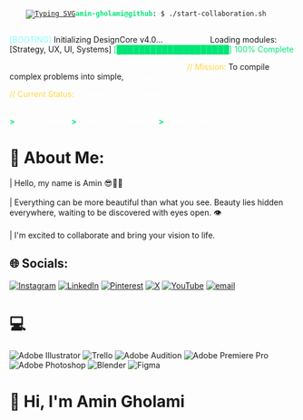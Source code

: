 <pre><code>
    <a href="https://git.io/typing-svg"><img src="https://readme-typing-svg.demolab.com?font=Montserrat&weight=500&pause=2000&color=F51500&width=435&lines=%F0%9F%91%8B+HI%2C+I'M+AMIN+GHOLAMI+!" alt="Typing SVG" /></a><span style="color: #00E676;"><b>amin-gholami@github</b></span>:<span style="color: #84FFFF;">~</span>$ ./start-collaboration.sh

</code></pre>
    

<span style="color: #84FFFF;">[BOOTING]</span>  Initializing DesignCore v4.0...
<span style="color: #FFFFFF;">[PROCESS]</span>  Loading modules: [Strategy, UX, UI, Systems]
           <span style="color: #00E676;">[████████████████████] 100% Complete</span>

<span style="color: #FFFFFF;">------------------------------------------------</span>
<span style="color: #FFD740;">// Mission:</span> To compile complex problems into simple,
<span style="color: #FFFFFF;">//          beautiful, and buildable solutions.</span>

<span style="color: #FFD740;">// Current Status:</span>
<span style="color: #FFFFFF;">//          Awaiting new challenges.</span>
<span style="color: #FFFFFF;">------------------------------------------------</span>

<span style="color: #00E676;"><b>></b></span> <a href="YOUR_GITHUB_PAGES_LINK" style="color: #FFFFFF; text-decoration: none;">View Portfolio</a>
<span style="color: #00E676;"><b>></b></span> <a href="https://linkedin.com/in/amin-gholami" style="color: #FFFFFF; text-decoration: none;">Connect on LinkedIn</a>
<span style="color: #00E676;"><b>></b></span> <a href="mailto:amingholamisee@gmail.com" style="color: #FFFFFF; text-decoration: none;">Send an Email</a>
</pre>


# 💫 About Me:
| Hello, my name is Amin 😎✌🏻<br><br>| Everything can be more beautiful than what you see. Beauty lies hidden everywhere, waiting to be discovered with eyes open. 👁️<br><br>| I'm excited to collaborate and bring your vision to life.


## 🌐 Socials:
[![Instagram](https://img.shields.io/badge/Instagram-%23E4405F.svg?logo=Instagram&logoColor=white)](https://instagram.com/amingholami30) [![LinkedIn](https://img.shields.io/badge/LinkedIn-%230077B5.svg?logo=linkedin&logoColor=white)](https://linkedin.com/in/amin-gholami) [![Pinterest](https://img.shields.io/badge/Pinterest-%23E60023.svg?logo=Pinterest&logoColor=white)](https://pinterest.com/aminsee30) [![X](https://img.shields.io/badge/X-black.svg?logo=X&logoColor=white)](https://x.com/Seec30) [![YouTube](https://img.shields.io/badge/YouTube-%23FF0000.svg?logo=YouTube&logoColor=white)](https://youtube.com/@aminsee) [![email](https://img.shields.io/badge/Email-D14836?logo=gmail&logoColor=white)](mailto:amingholamisee@gmail.com) 

# 💻
![Adobe Illustrator](https://img.shields.io/badge/adobe%20illustrator-%23FF9A00.svg?style=for-the-badge&logo=adobe%20illustrator&logoColor=white) ![Trello](https://img.shields.io/badge/Trello-%23026AA7.svg?style=for-the-badge&logo=Trello&logoColor=white) ![Adobe Audition](https://img.shields.io/badge/Adobe%20Audition-9999FF.svg?style=for-the-badge&logo=Adobe%20Audition&logoColor=white) ![Adobe Premiere Pro](https://img.shields.io/badge/Adobe%20Premiere%20Pro-9999FF.svg?style=for-the-badge&logo=Adobe%20Premiere%20Pro&logoColor=white) ![Adobe Photoshop](https://img.shields.io/badge/adobe%20photoshop-%2331A8FF.svg?style=for-the-badge&logo=adobe%20photoshop&logoColor=white) ![Blender](https://img.shields.io/badge/blender-%23F5792A.svg?style=for-the-badge&logo=blender&logoColor=white) ![Figma](https://img.shields.io/badge/figma-%23F24E1E.svg?style=for-the-badge&logo=figma&logoColor=white)

# 👋 Hi, I'm Amin Gholami
